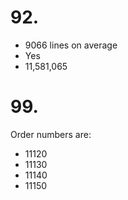 # 92.

- 9066 lines on average
- Yes
- 11,581,065

# 99.

Order numbers are:
- 11120
- 11130
- 11140
- 11150